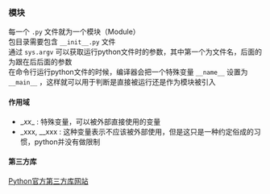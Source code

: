 ### 模块
每一个 `.py` 文件就为一个模块（Module）  
包目录需要包含 `__init__.py` 文件  
通过 `sys.argv` 可以获取运行python文件时的参数，其中第一个为文件名，后面的为跟在后后面的参数  
在命令行运行python文件的时候，编译器会把一个特殊变量 `__name__` 设置为 `__main__` ，这样就可以用于判断是直接被运行还是作为模块被引入  

#### 作用域
- \__xx__ : 特殊变量，可以被外部直接使用的变量
- \_xxx, \__xxx : 这种变量表示不应该被外部使用，但是这只是一种约定俗成的习惯，python并没有做限制  

#### 第三方库
[Python官方第三方库网站](https://pypi.python.org/)  
